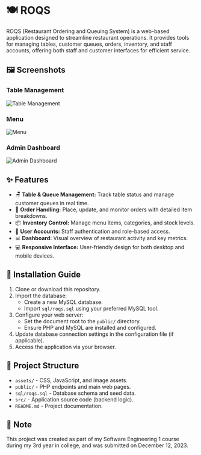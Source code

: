 # 🍽️ ROQS

ROQS (Restaurant Ordering and Queuing System) is a web-based application designed to streamline restaurant operations. It provides tools for managing tables, customer queues, orders, inventory, and staff accounts, offering both staff and customer interfaces for efficient service.

## 🖼️ Screenshots

### Table Management
![Table Management](screenshots/6.png)

### Menu
![Menu](screenshots/7.png)

### Admin Dashboard
![Admin Dashboard](screenshots/2.png)

## ✨ Features

- 🪑 **Table & Queue Management:** Track table status and manage customer queues in real time.
- 📝 **Order Handling:** Place, update, and monitor orders with detailed item breakdowns.
- 📦 **Inventory Control:** Manage menu items, categories, and stock levels.
- 👥 **User Accounts:** Staff authentication and role-based access.
- 📊 **Dashboard:** Visual overview of restaurant activity and key metrics.
- 💻 **Responsive Interface:** User-friendly design for both desktop and mobile devices.

## 🚀 Installation Guide

1. Clone or download this repository.
2. Import the database:
   - Create a new MySQL database.
   - Import `sql/roqs.sql` using your preferred MySQL tool.
3. Configure your web server:
   - Set the document root to the `public/` directory.
   - Ensure PHP and MySQL are installed and configured.
4. Update database connection settings in the configuration file (if applicable).
5. Access the application via your browser.

## 📁 Project Structure

- `assets/` - CSS, JavaScript, and image assets.
- `public/` - PHP endpoints and main web pages.
- `sql/roqs.sql` - Database schema and seed data.
- `src/` - Application source code (backend logic).
- `README.md` - Project documentation.

## 📝 Note

This project was created as part of my Software Engineering 1 course during my 3rd year in college, and was submitted on December 12, 2023.